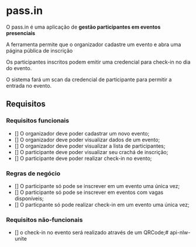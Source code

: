 # pass.in

O pass.in é uma aplicação de **gestão participantes em eventos presenciais**

A ferramenta permite que o organizador cadastre um evento e abra uma página pública de inscrição

Os participantes inscritos podem emitir  uma credencial para check-in no dia do evento.

O sistema fará um scan da credencial de participante para permitir a entrada no evento.

## Requisitos

### Requisitos funcionais 

- [] O organizador deve poder cadastrar um novo evento;
- [] O organizador deve poder visualizar dados de um evento;
- [] O organizador deve poder visualizar a lista de participantes;
- [] O participante deve poder visualizar seu crachá de inscrição;
- [] O participante deve poder realizar check-in no evento;

### Regras de negócio

- [] O participante só pode se inscrever em um evento uma única vez;
- [] O participante só pode se inscrever em eventos com vagas disponíveis;
- [] O particpante só pode realizar check-in em um evento uma única vez;

### Requisitos não-funcionais

- [] o check-in no evento será realizado através de um QRCode;#   a p i - n l w - u n i t e  
 